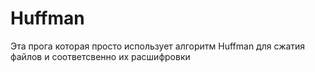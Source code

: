 # Huffman
Эта прога которая просто использует алгоритм Huffman для сжатия файлов и соответсвенно их расшифровки
